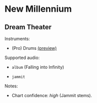 # New Millennium

## Dream Theater

Instruments:

  * (Pro) Drums [(preview)](http://pages.cs.wisc.edu/~tolly/customs/?title=new-millennium&artist=dream-theater)

Supported audio:

  * `album` (Falling into Infinity)

  * `jammit`

Notes:

  * Chart confidence: *high* (Jammit stems).

